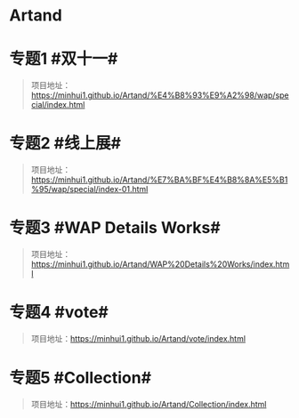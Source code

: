 # Artand

# 专题1 #双十一#
>项目地址：https://minhui1.github.io/Artand/%E4%B8%93%E9%A2%98/wap/special/index.html

# 专题2 #线上展#
>项目地址：https://minhui1.github.io/Artand/%E7%BA%BF%E4%B8%8A%E5%B1%95/wap/special/index-01.html

# 专题3 #WAP Details Works#
>项目地址：https://minhui1.github.io/Artand/WAP%20Details%20Works/index.html

# 专题4 #vote#
>项目地址：https://minhui1.github.io/Artand/vote/index.html

# 专题5 #Collection#
>项目地址：https://minhui1.github.io/Artand/Collection/index.html

